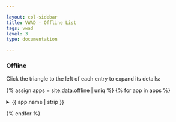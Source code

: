 ```yaml
---

layout: col-sidebar
title: VWAD - Offline List
tags: vwad
level: 3
type: documentation

---
```


### Offline

Click the triangle to the left of each entry to expand its details:

{% assign apps = site.data.offline | uniq %}
{% for app in apps %}
<details>
  <summary> {{ app.name | strip }} </summary>
  <a href="{{ app.url | strip }}"> {{ app.name | strip }} </a> <br>
  Author: {{ app.author | strip }} <br>
  Notes: {{ app.notes | strip }} <br>
  Reference(s) (if any): <br>
  {% for ref in app.references %}
    * <a href="{{ ref.url }}">{{ ref.name }}</a> <br>
  {% endfor %}
  <br>
  Technology(ies) (if known): <br>
  {% for tech in app.technology %}
    * {{ tech }} <br>
  {% endfor %}
</details>

{% endfor %}
